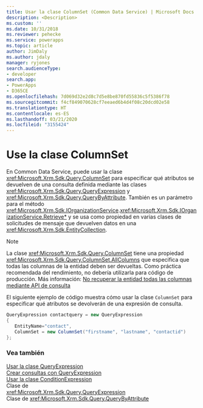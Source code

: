 ```yaml
---
title: Usar la clase ColumnSet (Common Data Service) | Microsoft Docs
description: <Description>
ms.custom: ''
ms.date: 10/31/2018
ms.reviewer: pehecke
ms.service: powerapps
ms.topic: article
author: JimDaly
ms.author: jdaly
manager: ryjones
search.audienceType:
- developer
search.app:
- PowerApps
- D365CE
ms.openlocfilehash: 7d069d32e2d8c7d5e8be870fd55836c5f5386f78
ms.sourcegitcommit: f4cf849070628cf7eeaed6b4d4f08c20dcd02e58
ms.translationtype: HT
ms.contentlocale: es-ES
ms.lasthandoff: 03/21/2020
ms.locfileid: "3155424"
---
```

# <a name="use-the-columnset-class"></a>Use la clase ColumnSet

En Common Data Service, puede usar la clase <xref:Microsoft.Xrm.Sdk.Query.ColumnSet> para especificar qué atributos se devuelven de una consulta definida mediante las clases <xref:Microsoft.Xrm.Sdk.Query.QueryExpression> y <xref:Microsoft.Xrm.Sdk.Query.QueryByAttribute>. También es un parámetro para el método <xref:Microsoft.Xrm.Sdk.IOrganizationService>.<xref:Microsoft.Xrm.Sdk.IOrganizationService.Retrieve*> y se usa como propiedad en varias clases de solicitudes de mensaje que devuelven datos en una <xref:Microsoft.Xrm.Sdk.EntityCollection>.

> [!NOTE]
> La clase <xref:Microsoft.Xrm.Sdk.Query.ColumnSet> tiene una propiedad <xref:Microsoft.Xrm.Sdk.Query.ColumnSet.AllColumns> que especifica que todas las columnas de la entidad deben ser devueltas. Como práctica recomendada del rendimiento, no debería utilizarla para código de producción. Más información: [No recuperar la entidad todas las columnas mediante API de consulta](/dynamics365/customer-engagement/guidance/data/retrieve-specific-columns-entity-via-query-apis)

El siguiente ejemplo de código muestra cómo usar la clase `ColumnSet` para especificar qué atributos se devolverán de una expresión de consulta.  
  
```csharp  
QueryExpression contactquery = new QueryExpression   
{  
   EntityName="contact",  
   ColumnSet = new ColumnSet("firstname", "lastname", "contactid")   
};  
```  
  
### <a name="see-also"></a>Vea también  

[Usar la clase QueryExpression](use-queryexpression-class.md)<br />
[Crear consultas con QueryExpression](build-queries-with-queryexpression.md)<br />
[Usar la clase ConditionExpression](use-conditionexpression-class.md)<br />Clase de  
<xref:Microsoft.Xrm.Sdk.Query.QueryExpression> <br />
Clase de <xref:Microsoft.Xrm.Sdk.Query.QueryByAttribute> <br />